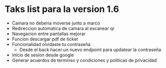 # Taks list para la version 1.6

- Camara no deberia moverse junto a marco
- Redireccion automatica de camara al escanear qr
- Navegacion entre pantallas mejorar
- Funcion descargar pdf de ticket 
- Funcionalidad olvidaste tu contraseña
  - Desde el back hacer un nuevo endpoint para updatear la contraseña
- Inicio de sesion desde google
- Generar acuerdos de terminso y condiciones y politicas de privacidad